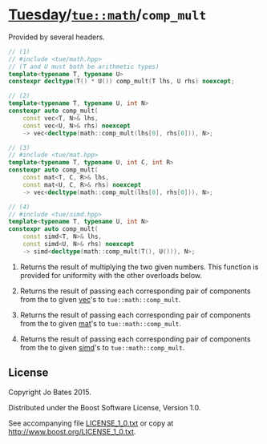 [Tuesday](../../../README.md)/[`tue::math`](../../namespaces/tue/math.md)/`comp_mult`
=====================================================================================
Provided by several headers.

```c++
// (1)
// #include <tue/math.hpp>
// (T and U must both be arithmetic types)
template<typename T, typename U>
constexpr decltype(T() * U()) comp_mult(T lhs, U rhs) noexcept;

// (2)
template<typename T, typename U, int N>
constexpr auto comp_mult(
    const vec<T, N>& lhs,
    const vec<U, N>& rhs) noexcept
    -> vec<decltype(math::comp_mult(lhs[0], rhs[0])), N>;

// (3)
// #include <tue/mat.hpp>
template<typename T, typename U, int C, int R>
constexpr auto comp_mult(
    const mat<T, C, R>& lhs,
    const mat<U, C, R>& rhs) noexcept
    -> vec<decltype(math::comp_mult(lhs[0], rhs[0])), N>;

// (4)
// #include <tue/simd.hpp>
template<typename T, typename U, int N>
constexpr auto comp_mult(
    const simd<T, N>& lhs,
    const simd<U, N>& rhs) noexcept
    -> simd<decltype(math::comp_mult(T(), U())), N>;
```

1. Returns the result of multiplying the two given numbers. This function is
   provided for uniformity with the other overloads below.

2. Returns the result of passing each corresponding pair of components from the
   to given [vec](../../headers/vec.md)'s to `tue::math::comp_mult`.

3. Returns the result of passing each corresponding pair of components from the
   to given [mat](../../headers/mat.md)'s to `tue::math::comp_mult`.

4. Returns the result of passing each corresponding pair of components from the
   to given [simd](../../headers/simd.md)'s to `tue::math::comp_mult`.

License
-------
Copyright Jo Bates 2015.

Distributed under the Boost Software License, Version 1.0.

See accompanying file [LICENSE_1_0.txt](../../../LICENSE_1_0.txt) or copy at
http://www.boost.org/LICENSE_1_0.txt.
